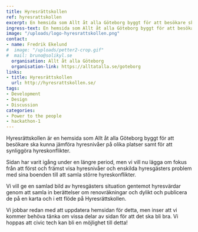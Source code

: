 ```yaml
---
title: Hyresrättskollen
ref: hyresrattskollen
excerpt: En hemsida som Allt åt alla Göteborg byggt för att besökare ska kunna jämföra hyresnivåer på olika platser samt för att synliggöra hyreskonflikter.
ingress-text: En hemsida som Allt åt alla Göteborg byggt för att besökare ska kunna jämföra hyresnivåer på olika platser samt för att synliggöra hyreskonflikter.
image: "/uploads/logo-hyresrattskollen.png"
contact:
- name: Fredrik Ekelund
#  image: "/uploads/petter2-crop.gif"
#  mail: bruno@solikyl.se
  organisation: Allt åt alla Göteborg
  organisation-link: https://alltatalla.se/goteborg
links:
- title: Hyresrättskollen
  url: http://hyresrattskollen.se/
tags:
- Development
- Design
- Discussion
categories:
- Power to the people
- hackathon-1
---
```

Hyresrättskollen är en hemsida som Allt åt alla Göteborg byggt för att besökare ska kunna jämföra hyresnivåer på olika platser samt för att synliggöra hyreskonflikter.

Sidan har varit igång under en längre period, men vi vill nu lägga om fokus från att först och främst visa hyresnivåer och enskilda hyresgästers problem med sina boenden till att samla större hyreskonflikter.

Vi vill ge en samlad bild av hyresgästers situation gentemot hyresvärdar genom att samla in berättelser om renovräkningar och dylikt och publicera de på en karta och i ett flöde på Hyresrättskollen.

Vi jobbar redan med att uppdatera hemsidan för detta, men inser att vi kommer behöva tänka om vissa delar av sidan för att det ska bli bra. Vi hoppas att civic tech kan bli en möjlighet till detta!
